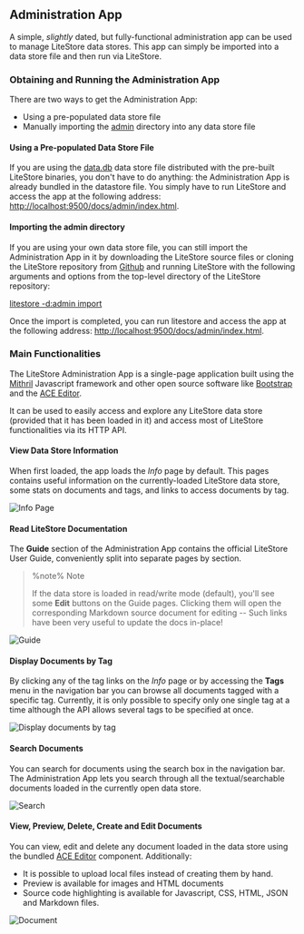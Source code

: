 ## Administration App

A simple, *slightly* dated, but fully-functional administration app can be used to manage LiteStore data stores. This app can simply be imported into a data store file and then run via LiteStore.

### Obtaining and Running the Administration App

There are two ways to get the Administration App:

* Using a pre-populated data store file
* Manually importing the [admin](class:dir) directory into any data store file

#### Using a Pre-populated Data Store File

If you are using the [data.db](class:file) data store file distributed with the pre-built LiteStore binaries, you don't have to do anything: the Administration App is already bundled in the datastore file. You simply have to run LiteStore and access the app at the following address: <http://localhost:9500/docs/admin/index.html>.

#### Importing the admin directory

If you are using your own data store file, you can still import the Administration App in it by downloading the LiteStore source files or cloning the LiteStore repository from [Github](https://github.com/h3rald/litestore) and running LiteStore with the following arguments and options from the top-level directory of the LiteStore repository:

[litestore -d:admin import](class:cmd)

Once the import is completed, you can run litestore and access the app at the following address: <http://localhost:9500/docs/admin/index.html>.

### Main Functionalities

The LiteStore Administration App is a single-page application built using the [Mithril](https://lhorie.github.io/mithril/) Javascript framework and other open source software like [Bootstrap](http://getbootstrap.com/) and the [ACE Editor](http://ace.c9.io/).

It can be used to easily access and explore any LiteStore data store (provided that it has been loaded in it) and access most of LiteStore functionalities via its HTTP API.

#### View Data Store Information

When first loaded, the app loads the _Info_ page by default. This pages contains useful information on the currently-loaded LiteStore data store, some stats on documents and tags, and links to access documents by tag.

![Info Page](images/app_info.png)

#### Read LiteStore Documentation

The **Guide** section of the Administration App contains the official LiteStore User Guide, conveniently split into separate pages by section. 

> %note%
> Note
>
> If the data store is loaded in read/write mode (default), you'll see some **Edit** buttons on the Guide pages. Clicking them will open the corresponding Markdown source document for editing -- Such links have been very useful to update the docs in-place!

![Guide](images/app_guide.png)

#### Display Documents by Tag

By clicking any of the tag links on the _Info_ page or by accessing the **Tags** menu in the navigation bar you can browse all documents tagged with a specific tag. Currently, it is only possible to specify only one single tag at a time although the API allows several tags to be specified at once. 

![Display documents by tag](images/app_tags.png)

#### Search Documents

You can search for documents using the search box in the navigation bar. The Administration App lets you search through all the textual/searchable documents loaded in the currently open data store.

![Search](images/app_search.png)

#### View, Preview, Delete, Create and Edit Documents

You can view, edit and delete any document loaded in the data store using the bundled [ACE Editor](http://ace.c9.io/) component. Additionally:

* It is possible to upload local files instead of creating them by hand.
* Preview is available for images and HTML documents
* Source code highlighting is available for Javascript, CSS, HTML, JSON and Markdown files.

![Document](images/app_document.png)